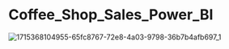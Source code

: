 # Coffee_Shop_Sales_Power_BI
![1715368104955-65fc8767-72e8-4a03-9798-36b7b4afb697_1](https://github.com/chetank397/Coffee_Shop_Sales_Power_BI/assets/163136348/edd48d59-7703-457d-975d-3cea98052795)
